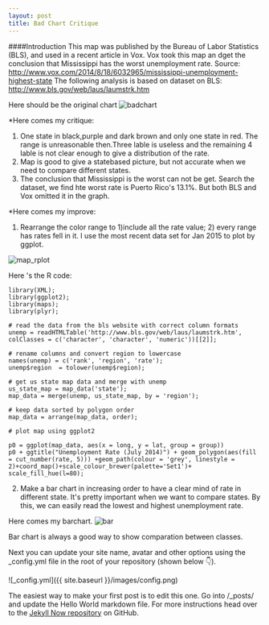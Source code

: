 ```yaml
---
layout: post
title: Bad Chart Critique
---
```

####Introduction
This map was published by the Bureau of Labor Statistics (BLS), and used in a recent article in Vox. Vox took this map an dget the conclusion that Mississippi has the worst unemployment rate. 
Source: http://www.vox.com/2014/8/18/6032965/mississippi-unemployment-highest-state
The following analysis is based on dataset on BLS: http://www.bls.gov/web/laus/laumstrk.htm

Here should be the original chart
![badchart](https://cloud.githubusercontent.com/assets/10662777/6846631/0c197038-d396-11e4-9c60-e0fdc9555562.gif)

*Here comes my critique:
1. One state in black,purple and dark brown and only one state in red. The range is unreasonable then.Three lable is useless and the remaining 4 lable is not clear enough to give a distribution of the rate.
2. Map is good to give a statebased picture, but not accurate when we need to compare different states.
3. The conclusion that Mississippi is the worst can not be get. Search the dataset, we find hte worst rate is Puerto Rico's 13.1%. But both BLS and Vox omitted it in the graph.


*Here comes my improve:
1. Rearrange the color range to 1)include all the rate value; 2) every range has rates fell in it.  I use the most recent data set for Jan 2015 to plot by ggplot. 

![map_rplot](https://cloud.githubusercontent.com/assets/10662777/6846640/2eb61268-d396-11e4-928b-97de8ded807d.png)

 Here 's the R code:
 
```
library(XML);
library(ggplot2);
library(maps);
library(plyr);

# read the data from the bls website with correct column formats
unemp = readHTMLTable('http://www.bls.gov/web/laus/laumstrk.htm', colClasses = c('character', 'character', 'numeric'))[[2]];

# rename columns and convert region to lowercase
names(unemp) = c('rank', 'region', 'rate');
unemp$region  = tolower(unemp$region);

# get us state map data and merge with unemp
us_state_map = map_data('state');
map_data = merge(unemp, us_state_map, by = 'region'); 

# keep data sorted by polygon order
map_data = arrange(map_data, order);

# plot map using ggplot2

p0 = ggplot(map_data, aes(x = long, y = lat, group = group)) 
p0 + ggtitle("Unemployment Rate (July 2014)") + geom_polygon(aes(fill = cut_number(rate, 5))) +geom_path(colour = 'grey', linestyle = 2)+coord_map()+scale_colour_brewer(palette='Set1')+ scale_fill_hue(l=80);

```
2. Make a bar chart in increasing order to have a clear mind of rate in different state. It's pretty important when we want to compare states. By this, we can easily read the lowest and highest unemployment rate. 

Here comes my barchart.
![bar](https://cloud.githubusercontent.com/assets/10662777/6846672/63943c26-d396-11e4-99da-41e6c85ac9bf.png)

Bar chart is always a good way to show comparation between classes. 


Next you can update your site name, avatar and other options using the _config.yml file in the root of your repository (shown below :point_down:).

![_config.yml]({{ site.baseurl }}/images/config.png)

The easiest way to make your first post is to edit this one. Go into /_posts/ and update the Hello World markdown file. For more instructions head over to the [Jekyll Now repository](https://github.com/barryclark/jekyll-now) on GitHub.
